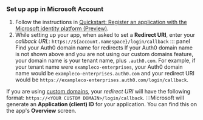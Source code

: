 ### Set up app in Microsoft Account
1. Follow the instructions in [Quickstart: Register an application with the Microsoft identity platform (Preview)](https://docs.microsoft.com/en-us/azure/active-directory/develop/quickstart-register-app).
2. While setting up your app, when asked to set a **Redirect URI**, enter your <dfn data-key="callback">callback URL</dfn>:
  `https://${account.namespace}/login/callback`
::: panel Find your Auth0 domain name for redirects
If your Auth0 domain name is not shown above and you are not using our custom domains feature, your domain name is your tenant name, plus `.auth0.com`. For example, if your tenant name were `exampleco-enterprises`, your Auth0 domain name would be `exampleco-enterprises.auth0.com` and your redirect URI would be `https://exampleco-enterprises.auth0.com/login/callback`.

If you are using [custom domains](https://auth0.com/docs/custom-domains), your <dfn data-key="callback">redirect URI</dfn> will have the following format: `https://<YOUR CUSTOM DOMAIN>/login/callback`.
:::Microsoft will generate an **Application (client) ID** for your application. You can find this on the app's **Overview** screen. 

